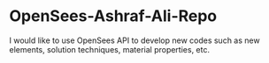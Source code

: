# OpenSees-Ashraf-Ali-Repo
I would like to use OpenSees API to develop new codes such as new elements, solution techniques, material properties, etc.
